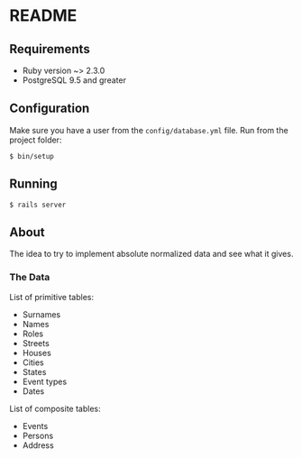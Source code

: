 # README

## Requirements

* Ruby version ~> 2.3.0
* PostgreSQL 9.5 and greater

## Configuration

Make sure you have a user from the `config/database.yml` file.
Run from the project folder:

    $ bin/setup

## Running

    $ rails server

## About

The idea to try to implement absolute normalized data and see what it gives.

### The Data

List of primitive tables:

* Surnames
* Names
* Roles
* Streets
* Houses
* Cities
* States
* Event types
* Dates

List of composite tables:

* Events
* Persons
* Address
